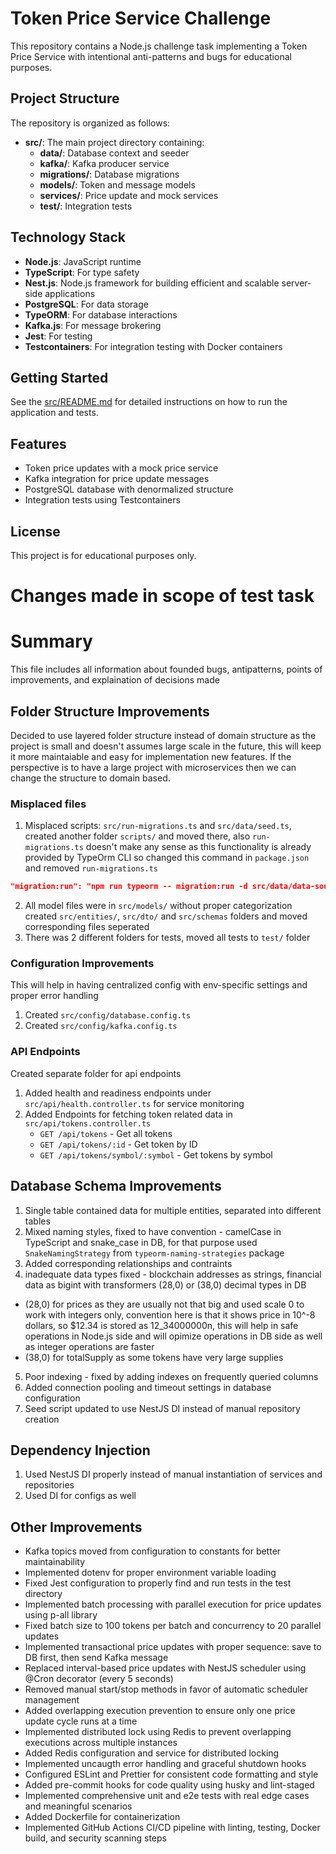 # Token Price Service Challenge

This repository contains a Node.js challenge task implementing a Token Price Service with intentional anti-patterns and bugs for educational purposes.

## Project Structure

The repository is organized as follows:

- **src/**: The main project directory containing:
  - **data/**: Database context and seeder
  - **kafka/**: Kafka producer service
  - **migrations/**: Database migrations
  - **models/**: Token and message models
  - **services/**: Price update and mock services
  - **test/**: Integration tests

## Technology Stack

- **Node.js**: JavaScript runtime
- **TypeScript**: For type safety
- **Nest.js**: Node.js framework for building efficient and scalable server-side applications
- **PostgreSQL**: For data storage
- **TypeORM**: For database interactions
- **Kafka.js**: For message brokering
- **Jest**: For testing
- **Testcontainers**: For integration testing with Docker containers

## Getting Started

See the [src/README.md](./src/README.md) for detailed instructions on how to run the application and tests.

## Features

- Token price updates with a mock price service
- Kafka integration for price update messages
- PostgreSQL database with denormalized structure
- Integration tests using Testcontainers

## License

This project is for educational purposes only.


# Changes made in scope of test task

# Summary

This file includes all information about founded bugs, antipatterns, points of improvements, and explaination of decisions made

## Folder Structure Improvements

Decided to use layered folder structure instead of domain structure as the project is small and doesn't assumes large scale in the future, this will keep it more maintaiable and easy for implementation new features. If the perspective is to have a large project with microservices then we can change the structure to domain based.

### Misplaced files
1. Misplaced scripts: `src/run-migrations.ts` and `src/data/seed.ts`, created another folder `scripts/` and moved there, also `run-migrations.ts` doesn't make any sense as this functionality is already provided by TypeOrm CLI so changed this command in `package.json` and removed `run-migrations.ts`
```json
"migration:run": "npm run typeorm -- migration:run -d src/data/data-source.ts"
``` 
2. All model files were in `src/models/` without proper categorization
created `src/entities/`, `src/dto/` and `src/schemas` folders and moved corresponding files
seperated 
3. There was 2 different folders for tests, moved all tests to `test/` folder

### Configuration Improvements
This will help in having centralized config with env-specific settings and proper error handling 
1. Created `src/config/database.config.ts` 
2. Created `src/config/kafka.config.ts` 

### API Endpoints
Created separate folder for api endpoints

1. Added health and readiness endpoints under `src/api/health.controller.ts` for service monitoring
2. Added Endpoints for fetching token related data in `src/api/tokens.controller.ts`
   - `GET /api/tokens` - Get all tokens
   - `GET /api/tokens/:id` - Get token by ID
   - `GET /api/tokens/symbol/:symbol` - Get tokens by symbol


## Database Schema Improvements

1. Single table contained data for multiple entities, separated into different tables
2. Mixed naming styles, fixed to have convention - camelCase in TypeScript and snake_case in DB, for that purpose used `SnakeNamingStrategy` from `typeorm-naming-strategies` package
3. Added corresponding relationships and contraints
4. inadequate data types fixed - blockchain addresses as strings, financial data as bigint with transformers (28,0) or (38,0) decimal types in DB
  - (28,0) for prices as they are usually not that big and used scale 0 to work with integers only, convention here is that it shows price in 10^-8 dollars, so $12.34 is stored as 12_34000000n, this will help in safe operations in Node.js side and will opimize operations in DB side as well as integer operations are faster
  - (38,0) for totalSupply as some tokens have very large supplies
5. Poor indexing - fixed by adding indexes on frequently queried columns
6. Added connection pooling and timeout settings in database configuration
7. Seed script updated to use NestJS DI instead of manual repository creation

## Dependency Injection
1. Used NestJS DI properly instead of manual instantiation of services and repositories
2. Used DI for configs as well


## Other Improvements
- Kafka topics moved from configuration to constants for better maintainability
- Implemented dotenv for proper environment variable loading
- Fixed Jest configuration to properly find and run tests in the test directory
- Implemented batch processing with parallel execution for price updates using p-all library
- Fixed batch size to 100 tokens per batch and concurrency to 20 parallel updates
- Implemented transactional price updates with proper sequence: save to DB first, then send Kafka message
- Replaced interval-based price updates with NestJS scheduler using @Cron decorator (every 5 seconds)
- Removed manual start/stop methods in favor of automatic scheduler management
- Added overlapping execution prevention to ensure only one price update cycle runs at a time
- Implemented distributed lock using Redis to prevent overlapping executions across multiple instances
- Added Redis configuration and service for distributed locking
- Implemented uncaugth error handling and graceful shutdown hooks
- Configured ESLint and Prettier for consistent code formatting and style
- Added pre-commit hooks for code quality using husky and lint-staged
- Implemented comprehensive unit and e2e tests with real edge cases and meaningful scenarios
- Added Dockerfile for containerization
- Implemented GitHub Actions CI/CD pipeline with linting, testing, Docker build, and security scanning steps